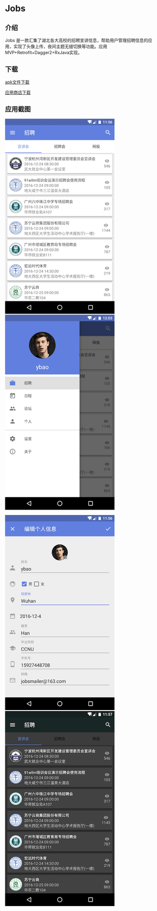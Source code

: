 # Jobs

## 介绍

Jobs 是一款汇集了湖北各大高校的招聘宣讲信息，帮助用户管理招聘信息的应用，实现了头像上传，夜间主题无缝切换等功能。应用 MVP+Retrofit+Dagger2+RxJava实现。

## 下载

[apk文件下载](./app/jobs.apk)

[应用商店下载](http://www.anzhi.com/soft_2743270.html)

## 应用截图

![](./screenshots/main.png) ![](./screenshots/nav.png)

![](./screenshots/person.png) ![](./screenshots/main_night.png)




